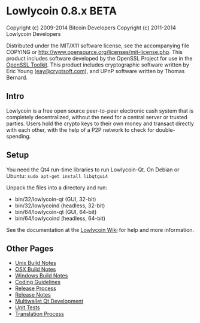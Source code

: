 Lowlycoin 0.8.x BETA
====================

Copyright (c) 2009-2014 Bitcoin Developers
Copyright (c) 2011-2014 Lowlycoin Developers

Distributed under the MIT/X11 software license, see the accompanying
file COPYING or http://www.opensource.org/licenses/mit-license.php.
This product includes software developed by the OpenSSL Project for use in the [OpenSSL Toolkit](http://www.openssl.org/). This product includes
cryptographic software written by Eric Young ([eay@cryptsoft.com](mailto:eay@cryptsoft.com)), and UPnP software written by Thomas Bernard.


Intro
---------------------
Lowlycoin is a free open source peer-to-peer electronic cash system that is
completely decentralized, without the need for a central server or trusted
parties.  Users hold the crypto keys to their own money and transact directly
with each other, with the help of a P2P network to check for double-spending.


Setup
---------------------
You need the Qt4 run-time libraries to run Lowlycoin-Qt. On Debian or Ubuntu:
	`sudo apt-get install libqtgui4`

Unpack the files into a directory and run:

- bin/32/lowlycoin-qt (GUI, 32-bit)
- bin/32/lowlycoind (headless, 32-bit)
- bin/64/lowlycoin-qt (GUI, 64-bit)
- bin/64/lowlycoind (headless, 64-bit)

See the documentation at the [Lowlycoin Wiki](http://lowlycoin.info)
for help and more information.


Other Pages
---------------------
- [Unix Build Notes](build-unix.md)
- [OSX Build Notes](build-osx.md)
- [Windows Build Notes](build-msw.md)
- [Coding Guidelines](coding.md)
- [Release Process](release-process.md)
- [Release Notes](release-notes.md)
- [Multiwallet Qt Development](multiwallet-qt.md)
- [Unit Tests](unit-tests.md)
- [Translation Process](translation_process.md)
